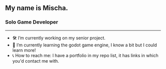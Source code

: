 ## My name is Mischa.
### Solo Game Developer
---
- 🛠️ I’m currently working on my senior project.
- 🌱 I’m currently learning the godot game engine, I know a bit but I could learn more!
- 📞 How to reach me: I have a portfolio in my repo list, it has links in which you'd contact me with.
